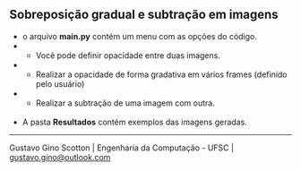 <h2>Sobreposição gradual e subtração em imagens</h2>

* o arquivo <b>main.py</b> contém um menu com as opções do código.
* * Você pode definir opacidade entre duas imagens.
* * Realizar a opacidade de forma gradativa em vários frames (definido pelo usuário)
* * Realizar a subtração de uma imagem com outra.
<br><br>
* A pasta <b>Resultados</b> contém exemplos das imagens geradas.

-------------------------

Gustavo Gino Scotton    |   Engenharia da Computação - UFSC   |   gustavo.gino@outlook.com
